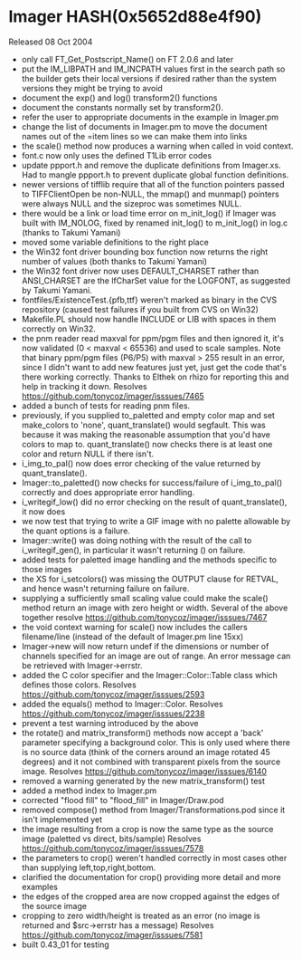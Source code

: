 # Imager HASH(0x5652d88e4f90)

Released 08 Oct 2004

- only call FT_Get_Postscript_Name() on FT 2.0.6 and later
- put the IM_LIBPATH and IM_INCPATH values first in the search  path so the builder gets their local versions if desired rather  than the system versions they might be trying to avoid
- document the exp() and log() transform2() functions
- document the constants normally set by transform2().
- refer the user to appropriate documents in the example in   Imager.pm
- change the list of documents in Imager.pm to move the document   names out of the =item lines so we can make them into links
- the scale() method now produces a warning when called in  void context.
- font.c now only uses the defined T1Lib error codes
- update ppport.h and remove the duplicate definitions from  Imager.xs.  Had to mangle ppport.h to prevent duplicate global  function definitions.
- newer versions of tifflib require that all of the function  pointers passed to TIFFClientOpen be non-NULL, the mmap() and  munmap() pointers were always NULL and the sizeproc was  sometimes NULL.
- there would be a link or load time error on m_init_log() if  Imager was built with IM_NOLOG, fixed by renamed init_log()  to m_init_log() in log.c (thanks to Takumi Yamani)
- moved some variable definitions to the right place
- the Win32 font driver bounding box function now returns the   right number of values (both thanks to Takumi Yamani)
- the Win32 font driver now uses DEFAULT_CHARSET rather than  ANSI_CHARSET are the lfCharSet value for the LOGFONT,  as suggested by Takumi Yamani.
- fontfiles/ExistenceTest.{pfb,ttf} weren't marked as  binary in the CVS repository (caused test failures if you  built from CVS on Win32)
- Makefile.PL should now handle INCLUDE or LIB with spaces in them  correctly on Win32.
- the pnm reader read maxval for ppm/pgm files and then ignored it,  it's now validated (0 < maxval < 65536) and used to scale  samples.  Note that binary ppm/pgm files (P6/P5) with maxval >  255 result in an error, since I didn't want to add new features  just yet, just get the code that's there working correctly.  Thanks to Elthek on rhizo for reporting this and help in   tracking it down.  Resolves https://github.com/tonycoz/imager/isssues/7465
- added a bunch of tests for reading pnm files.
- previously, if you supplied to_paletted and empty color map  and set make_colors to 'none', quant_translate() would segfault.  This was because it was making the reasonable assumption that  you'd have colors to map to.  quant_translate() now checks there  is at least one color and return NULL if there isn't.
- i_img_to_pal() now does error checking of the value returned by  quant_translate().
- Imager::to_paletted() now checks for success/failure of   i_img_to_pal() correctly and does appropriate error handling.
- i_writegif_low() did no error checking on the result of  quant_translate(), it now does
- we now test that trying to write a GIF image with no palette  allowable by the quant options is a failure.
- Imager::write() was doing nothing with the result of the call   to i_writegif_gen(), in particular it wasn't returning () on   failure.
- added tests for paletted image handling and the methods  specific to those images
- the XS for i_setcolors() was missing the OUTPUT clause for  RETVAL, and hence wasn't returning failure on failure.
- supplying a sufficiently small scaling value could make the  scale() method return an image with zero height or width.  Several of the above together resolve   https://github.com/tonycoz/imager/isssues/7467
- the void context warning for scale() now includes the callers  filename/line (instead of the default of Imager.pm line 15xx)
- Imager->new will now return undef if the dimensions or number of  channels specified for an image are out of range.  An error  message can be retrieved with Imager->errstr.
- added the C<builtin> color specifier and the   Imager::Color::Table class which defines those colors.  Resolves https://github.com/tonycoz/imager/isssues/2593
- added the equals() method to Imager::Color.  Resolves https://github.com/tonycoz/imager/isssues/2238
- prevent a test warning introduced by the above
- the rotate() and matrix_transform() methods now accept a 'back'  parameter specifying a background color.  This is only used  where there is no source data (think of the corners around an  image rotated 45 degrees) and it not combined with transparent  pixels from the source image.  Resolves https://github.com/tonycoz/imager/isssues/6140
- removed a warning generated by the new matrix_transform() test
- added a method index to Imager.pm
- corrected "flood fill" to "flood_fill" in Imager/Draw.pod
- removed compose() method from Imager/Transformations.pod since  it isn't implemented yet
- the image resulting from a crop is now the same type as the  source image (paletted vs direct, bits/sample)  Resolves https://github.com/tonycoz/imager/isssues/7578
- the parameters to crop() weren't handled correctly in most   cases other than supplying left,top,right,bottom.
- clarified the documentation for crop() providing more detail  and more examples
- the edges of the cropped area are now cropped against the   edges of the source image
- cropping to zero width/height is treated as an error (no  image is returned and $src->errstr has a message)  Resolves https://github.com/tonycoz/imager/isssues/7581
- built 0.43_01 for testing